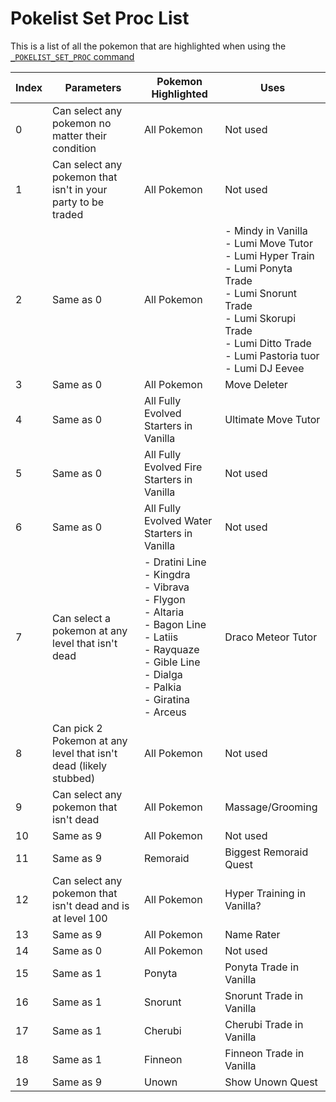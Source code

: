 # Pokelist Set Proc List

This is a list of all the pokemon that are highlighted when using the [`_POKELIST_SET_PROC` command](../scripting/commands/gamedata/264-pokelist-set-proc.md)

| Index | Parameters | Pokemon Highlighted | Uses |
| - | - | - | - |
| 0 | Can select any pokemon no matter their condition | All Pokemon | Not used |
| 1 | Can select any pokemon that isn't in your party to be traded | All Pokemon | Not used |
| 2 | Same as 0 | All Pokemon | - Mindy in Vanilla<br/>- Lumi Move Tutor<br/>- Lumi Hyper Train<br/>- Lumi Ponyta Trade<br/>- Lumi Snorunt Trade<br/>- Lumi Skorupi Trade<br/>- Lumi Ditto Trade<br/>- Lumi Pastoria tuor<br/>- Lumi DJ Eevee |
| 3 | Same as 0 | All Pokemon | Move Deleter |
| 4 | Same as 0 | All Fully Evolved Starters in Vanilla | Ultimate Move Tutor |
| 5 | Same as 0 | All Fully Evolved Fire Starters in Vanilla | Not used |
| 6 | Same as 0 | All Fully Evolved Water Starters in Vanilla | Not used |
| 7 | Can select a pokemon at any level that isn't dead | - Dratini Line<br/>- Kingdra<br/>- Vibrava<br/>- Flygon<br/>- Altaria<br/>- Bagon Line<br/>- Latiis<br/>- Rayquaze<br/>- Gible Line<br/>- Dialga<br/>- Palkia<br/>- Giratina<br/>- Arceus | Draco Meteor Tutor |
| 8 | Can pick 2 Pokemon at any level that isn't dead (likely stubbed) | All Pokemon | Not used |
| 9 | Can select any pokemon that isn't dead | All Pokemon | Massage/Grooming |
| 10 | Same as 9 | All Pokemon | Not used |
| 11 | Same as 9 | Remoraid | Biggest Remoraid Quest |
| 12 | Can select any pokemon that isn't dead and is at level 100 | All Pokemon | Hyper Training in Vanilla? |
| 13 | Same as 9 | All Pokemon | Name Rater |
| 14 | Same as 0 | All Pokemon | Not used |
| 15 | Same as 1 | Ponyta | Ponyta Trade in Vanilla |
| 16 | Same as 1 | Snorunt | Snorunt Trade in Vanilla |
| 17 | Same as 1 | Cherubi | Cherubi Trade in Vanilla |
| 18 | Same as 1 | Finneon | Finneon Trade in Vanilla |
| 19 | Same as 9 | Unown | Show Unown Quest |
